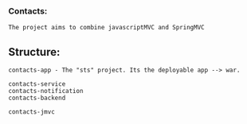 ### Contacts: 

	The project aims to combine javascriptMVC and SpringMVC 

## Structure:

	contacts-app - The "sts" project. Its the deployable app --> war.
	
	contacts-service
	contacts-notification
	contacts-backend

	contacts-jmvc
